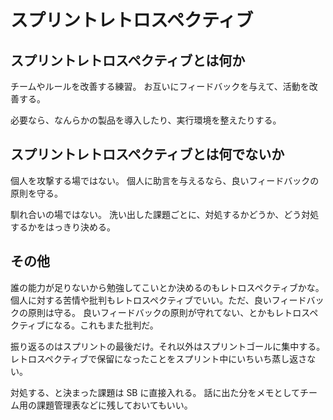 # スプリントレトロスペクティブ

## スプリントレトロスペクティブとは何か

チームやルールを改善する練習。
お互いにフィードバックを与えて、活動を改善する。

必要なら、なんらかの製品を導入したり、実行環境を整えたりする。

## スプリントレトロスペクティブとは何でないか

個人を攻撃する場ではない。
個人に助言を与えるなら、良いフィードバックの原則を守る。

馴れ合いの場ではない。
洗い出した課題ごとに、対処するかどうか、どう対処するかをはっきり決める。

## その他

誰の能力が足りないから勉強してこいとか決めるのもレトロスペクティブかな。
個人に対する苦情や批判もレトロスペクティブでいい。ただ、良いフィードバックの原則は守る。
良いフィードバックの原則が守れてない、とかもレトロスペクティブになる。これもまた批判だ。

振り返るのはスプリントの最後だけ。それ以外はスプリントゴールに集中する。
レトロスペクティブで保留になったことをスプリント中にいちいち蒸し返さない。

対処する、と決まった課題は SB に直接入れる。
話に出た分をメモとしてチーム用の課題管理表などに残しておいてもいい。
